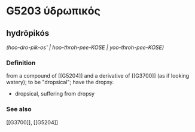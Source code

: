 # G5203 ὑδρωπικός

## hydrōpikós

_(hoo-dro-pik-os' | hoo-throh-pee-KOSE | yoo-throh-pee-KOSE)_

### Definition

from a compound of [[G5204]] and a derivative of [[G3700]] (as if looking watery); to be "dropsical"; have the dropsy.

- dropsical, suffering from dropsy

### See also

[[G3700]], [[G5204]]

